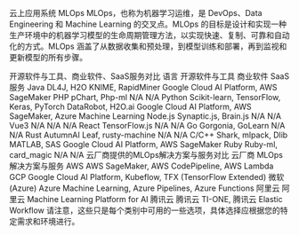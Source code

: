 
云上应用系统 MLOps
MLOps，也称为机器学习运维，是 DevOps、Data Engineering 和 Machine Learning 的交叉点。MLOps 的目标是设计和实现一种生产环境中的机器学习模型的生命周期管理方法，以实现快速、复制、可靠和自动化的方式。MLOps 涵盖了从数据收集和预处理，到模型训练和部署，再到监视和更新模型的所有步骤。

开源软件与工具、商业软件、SaaS服务对比
语言	开源软件与工具	商业软件	SaaS服务
Java	DL4J, H2O	KNIME, RapidMiner	Google Cloud AI Platform, AWS SageMaker
PHP	pChart, Php-ml	N/A	N/A
Python	Scikit-learn, TensorFlow, Keras, PyTorch	DataRobot, H2O.ai	Google Cloud AI Platform, AWS SageMaker, Azure Machine Learning
Node.js	Synaptic.js, Brain.js	N/A	N/A
Vue3	N/A	N/A	N/A
React	TensorFlow.js	N/A	N/A
Go	Gorgonia, GoLearn	N/A	N/A
Rust	AutumnAI Leaf, rusty-machine	N/A	N/A
C/C++	Shark, mlpack, Dlib	MATLAB, SAS	Google Cloud AI Platform, AWS SageMaker
Ruby	Ruby-ml, card_magic	N/A	N/A
云厂商提供的MLOps解决方案与服务对比
云厂商	MLOps 解决方案与服务
AWS	AWS SageMaker, AWS CodePipeline, AWS Lambda
GCP	Google Cloud AI Platform, Kubeflow, TFX (TensorFlow Extended)
微软 (Azure)	Azure Machine Learning, Azure Pipelines, Azure Functions
阿里云	阿里云 Machine Learning Platform for AI
腾讯云	腾讯云 TI-ONE, 腾讯云 Elastic Workflow
请注意，这些只是每个类别中可用的一些选项，具体选择应根据您的特定需求和环境进行。


